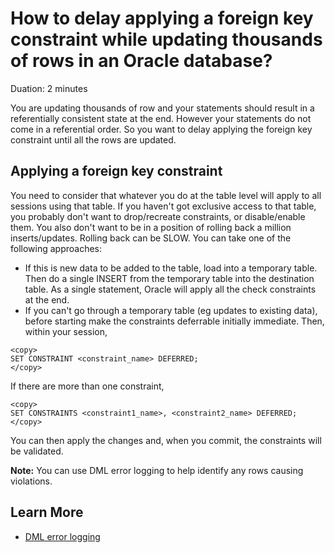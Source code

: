 # How to delay applying a foreign key constraint while updating thousands of rows in an Oracle database?
Duation: 2 minutes

You are updating thousands of row and your statements should result in a referentially consistent state at the end. However your statements do not come in a referential order. So you want to delay applying the foreign key constraint until all the rows are updated.

## Applying a foreign key constraint

You need to consider that whatever you do at the table level will apply to all sessions using that table. If you haven't got exclusive access to that table, you probably don't want to drop/recreate constraints, or disable/enable them. You also don't want to be in a position of rolling back a million inserts/updates. Rolling back can be SLOW.
You can take one of the following approaches:
* If this is new data to be added to the table, load into a temporary table. Then do a single INSERT from the temporary table into the destination table. As a single statement, Oracle will apply all the check constraints at the end.
* If you can't go through a temporary table (eg updates to existing data), before starting make the constraints deferrable initially immediate. Then, within your session,
```
<copy>
SET CONSTRAINT <constraint_name> DEFERRED;
</copy>
```
If there are more than one constraint,
```
<copy>
SET CONSTRAINTS <constraint1_name>, <constraint2_name> DEFERRED;
</copy>
```
You can then apply the changes and, when you commit, the constraints will be validated.

**Note:** You can use DML error logging to help identify any rows causing violations.

## Learn More

* [DML error logging](https://docs.oracle.com/en/database/oracle/oracle-database/21/arpls/DBMS_ERRLOG.html)
